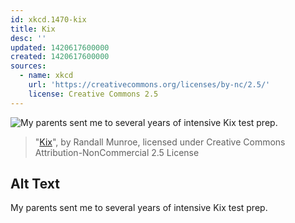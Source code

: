 ```yaml
---
id: xkcd.1470-kix
title: Kix
desc: ''
updated: 1420617600000
created: 1420617600000
sources:
  - name: xkcd
    url: 'https://creativecommons.org/licenses/by-nc/2.5/'
    license: Creative Commons 2.5
---
```

![My parents sent me to several years of intensive Kix test prep.](https://imgs.xkcd.com/comics/kix.png)
> "[Kix](https://xkcd.com/1470/)", by Randall Munroe, licensed under Creative Commons Attribution-NonCommercial 2.5 License

## Alt Text
My parents sent me to several years of intensive Kix test prep.
